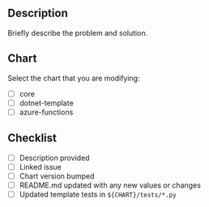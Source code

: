 ## Description

Briefly describe the problem and solution.

## Chart

Select the chart that you are modifying:
- [ ] core
- [ ] dotnet-template
- [ ] azure-functions

## Checklist
- [ ] Description provided
- [ ] Linked issue
- [ ] Chart version bumped
- [ ] README.md updated with any new values or changes
- [ ] Updated template tests in `${CHART}/tests/*.py`